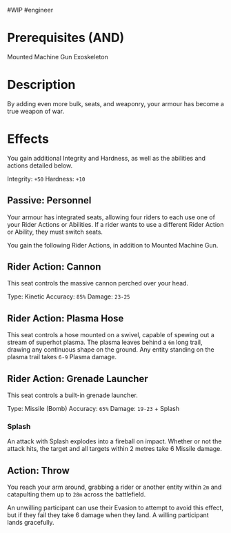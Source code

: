 #WIP #engineer 

# Prerequisites (AND)

Mounted Machine Gun
Exoskeleton

# Description

By adding even more bulk, seats, and weaponry, your armour has become a true weapon of war.

# Effects

You gain additional Integrity and Hardness, as well as the abilities and actions detailed below.

Integrity: `+50`
Hardness: `+10`

## Passive: Personnel

Your armour has integrated seats, allowing four riders to each use one of your Rider Actions or Abilities. If a rider wants to use a different Rider Action or Ability, they must switch seats.

You gain the following Rider Actions, in addition to Mounted Machine Gun.

## Rider Action: Cannon

This seat controls the massive cannon perched over your head.

Type: Kinetic
Accuracy: `85%`
Damage: `23-25`

## Rider Action: Plasma Hose

This seat controls a hose mounted on a swivel, capable of spewing out a stream of superhot plasma. The plasma leaves behind a `6m` long trail, drawing any continuous shape on the ground. Any entity standing on the plasma trail takes `6-9` Plasma damage.

## Rider Action: Grenade Launcher

This seat controls a built-in grenade launcher.

Type: Missile (Bomb)
Accuracy: `65%`
Damage: `19-23` + Splash

### Splash

An attack with Splash explodes into a fireball on impact. Whether or not the attack hits, the target and all targets within 2 metres take 6 Missile damage.

## Action: Throw

You reach your arm around, grabbing a rider or another entity within `2m` and catapulting them up to `28m` across the battlefield.

An unwilling participant can use their Evasion to attempt to avoid this effect, but if they fail they take 6 damage when they land. A willing participant lands gracefully.